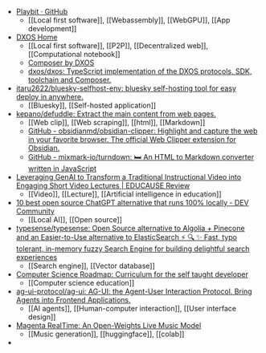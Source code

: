 - [Playbit · GitHub](https://github.com/playbit)
	- [[Local first software]], [[Webassembly]], [[WebGPU]], [[App development]]
- [DXOS Home](https://www.dxos.org/)
	- [[Local first software]], [[P2P]], [[Decentralized web]], [[Computational notebook]]
	- [Composer by DXOS](https://www.dxos.org/composer)
	- [dxos/dxos: TypeScript implementation of the DXOS protocols, SDK, toolchain and Composer.](https://github.com/dxos/dxos)
- [itaru2622/bluesky-selfhost-env: bluesky self-hosting tool for easy deploy in anywhere.](https://github.com/itaru2622/bluesky-selfhost-env?tab=readme-ov-file)
	- [[Bluesky]], [[Self-hosted application]]
- [kepano/defuddle: Extract the main content from web pages.](https://github.com/kepano/defuddle)
	- [[Web clip]], [[Web scraping]], [[html]], [[Markdown]]
	- [GitHub - obsidianmd/obsidian-clipper: Highlight and capture the web in your favorite browser. The official Web Clipper extension for Obsidian.](https://github.com/obsidianmd/obsidian-clipper)
	- [GitHub - mixmark-io/turndown: 🛏 An HTML to Markdown converter written in JavaScript](https://github.com/mixmark-io/turndown)
- [Leveraging GenAI to Transform a Traditional Instructional Video into Engaging Short Video Lectures | EDUCAUSE Review](https://er.educause.edu/articles/2025/6/leveraging-genai-to-transform-a-traditional-instructional-video-into-engaging-short-video-lectures?m_i=V5aeNwcTP2XpR8ur9k85cRD1_gRPTEVNPXztKlyUUozV8fJ_sGtjPBZoIVYHH%2Bc%2Bf4kGYvnqK%2BYXCV1s0EEwGHnU0qSoKmVVVn&M_BT=9322610134)
	- [[Video]], [[Lecture]], [[Artificial intelligence in education]]
- [10 best open source ChatGPT alternative that runs 100% locally - DEV Community](https://dev.to/therealmrmumba/10-best-open-source-chatgpt-alternative-that-runs-100-locally-jdc)
	- [[Local AI]], [[Open source]]
- [typesense/typesense: Open Source alternative to Algolia + Pinecone and an Easier-to-Use alternative to ElasticSearch ⚡ 🔍 ✨ Fast, typo tolerant, in-memory fuzzy Search Engine for building delightful search experiences](https://github.com/typesense/typesense?utm_source=freeman-forrest&utm_medium=X&utm_campaign=june&utm_term=svaldarrama&utm_content=typesense-github-repo)
	- [[Search engine]], [[Vector database]]
- [Computer Science Roadmap: Curriculum for the self taught developer](https://roadmap.sh/computer-science)
	- [[Computer science education]]
- [ag-ui-protocol/ag-ui: AG-UI: the Agent-User Interaction Protocol. Bring Agents into Frontend Applications.](https://github.com/ag-ui-protocol/ag-ui)
	- [[AI agents]], [[Human-computer interaction]], [[User interface design]]
- [Magenta RealTime: An Open-Weights Live Music Model](https://magenta.withgoogle.com/magenta-realtime)
	- [[Music generation]], [[huggingface]], [[colab]]
-